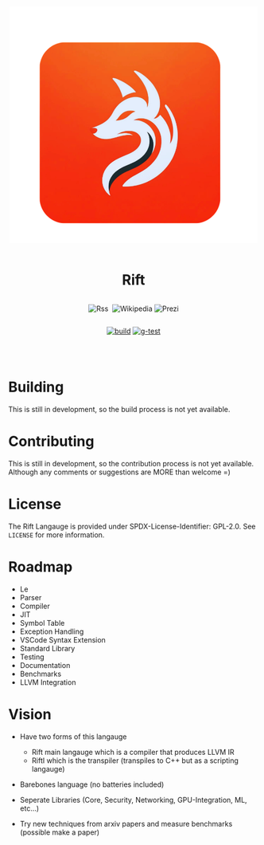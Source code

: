 
<div align="center" style="display:grid;place-items:center;">
<p>
    <a href="https://rift-lang.org/" target="_blank"><img width="500" src="media/fox2.png"></a>
</p>

<h1>Rift</h1>

![Rss](https://img.shields.io/badge/website-F88900?style=for-the-badge&logo=rss&logoColor=white)
 <a target="_blank" href="https://discord.gg/jE4tRujtmn"><img src="https://dcbadge.limes.pink/api/server/jE4tRujtmn" alt="" /></a>
![Wikipedia](https://img.shields.io/badge/Docs-%23000000.svg?style=for-the-badge&logo=wikipedia&logoColor=white)
![Prezi](https://img.shields.io/badge/License-%23000000.svg?style=for-the-badge&logo=Prezi&logoColor=white)

[![build](https://github.com/Rift-Org/Rift-Lang/actions/workflows/build.yml/badge.svg)](https://github.com/Rift-Org/Rift-Lang/actions/workflows/build.yml)
[![g-test](https://github.com/Rift-Org/Rift-Lang/actions/workflows/g-test.yml/badge.svg)](https://github.com/Rift-Org/Rift-Lang/actions/workflows/g-test.yml)
</div>
<br>
<br>

# Building

This is still in development, so the build process is not yet available.

# Contributing

This is still in development, so the contribution process is not yet available.
Although any comments or suggestions are MORE than welcome =)

# License

The Rift Langauge is provided under SPDX-License-Identifier: GPL-2.0. 
See `LICENSE` for more information.

# Roadmap

- Le
- Parser
- Compiler
- JIT
- Symbol Table
- Exception Handling
- VSCode Syntax Extension
- Standard Library
- Testing
- Documentation
- Benchmarks
- LLVM Integration

# Vision

 - Have two forms of this langauge
    - Rift main langauge which is a compiler that produces LLVM IR
    - RiftI which is the transpiler (transpiles to C++ but as a scripting langauge)

 - Barebones language (no batteries included)
 - Seperate Libraries (Core, Security, Networking, GPU-Integration, ML, etc...)
 - Try new techniques from arxiv papers and measure benchmarks (possible make a paper)

